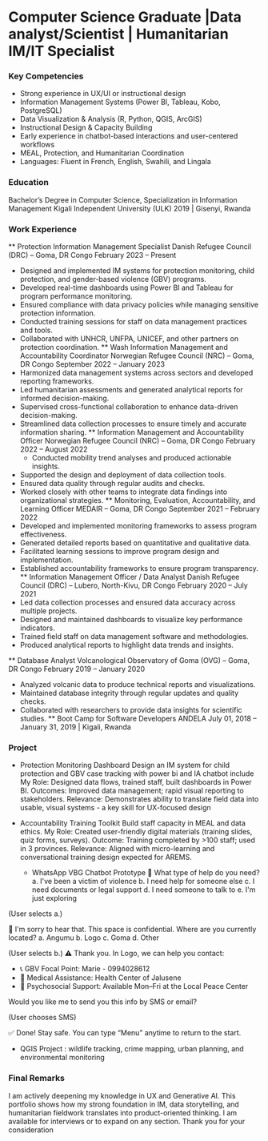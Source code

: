 # Computer Science Graduate |Data analyst/Scientist | Humanitarian IM/IT Specialist

### Key Competencies
- Strong experience in UX/UI or instructional design
- Information Management Systems (Power BI, Tableau, Kobo, PostgreSQL)
- Data Visualization & Analysis (R, Python, QGIS, ArcGIS)
- Instructional Design & Capacity Building
- Early experience in chatbot-based interactions and user-centered workflows
- MEAL, Protection, and Humanitarian Coordination
- Languages: Fluent in French, English, Swahili, and Lingala

### Education 
  Bachelor’s Degree in Computer Science, Specialization in Information Management 
  Kigali Independent University (ULK) 2019 | Gisenyi, Rwanda
### Work Experience 
** Protection Information Management Specialist
Danish Refugee Council (DRC) – Goma, DR Congo February 2023 – Present
 - Designed and implemented IM systems for protection monitoring, child protection, and gender-based violence (GBV) programs.
 - Developed real-time dashboards using Power BI and Tableau for program performance monitoring.
 - Ensured compliance with data privacy policies while managing sensitive protection information.
 - Conducted training sessions for staff on data management practices and tools.
 -  Collaborated with UNHCR, UNFPA, UNICEF, and other partners on protection coordination.
** Wash Information Management and Accountability Coordinator
  Norwegian Refugee Council (NRC) – Goma, DR Congo September 2022 – January 2023
- Harmonized data management systems across sectors and developed reporting frameworks.
- Led humanitarian assessments and generated analytical reports for informed decision-making.
- Supervised cross-functional collaboration to enhance data-driven decision-making.
- Streamlined data collection processes to ensure timely and accurate information sharing.
** Information Management and Accountability Officer
  Norwegian Refugee Council (NRC) – Goma, DR Congo February 2022 – August 2022
  - Conducted mobility trend analyses and produced actionable insights.
- Supported the design and deployment of data collection tools.
- Ensured data quality through regular audits and checks.
- Worked closely with other teams to integrate data findings into organizational strategies.
** Monitoring, Evaluation, Accountability, and Learning Officer
  MEDAIR – Goma, DR Congo September 2021 – February 2022
- Developed and implemented monitoring frameworks to assess program effectiveness.
- Generated detailed reports based on quantitative and qualitative data.
- Facilitated learning sessions to improve program design and implementation.
- Established accountability frameworks to ensure program transparency.
** Information Management Officer / Data Analyst
  Danish Refugee Council (DRC) – Lubero, North-Kivu, DR Congo February 2020 – July 2021
- Led data collection processes and ensured data accuracy across multiple projects.
- Designed and maintained dashboards to visualize key performance indicators.
- Trained field staff on data management software and methodologies.
- Produced analytical reports to highlight data trends and insights.
  
** Database Analyst Volcanological
  Observatory of Goma (OVG) – Goma, DR Congo February 2019 – January 2020
- Analyzed volcanic data to produce technical reports and visualizations.
- Maintained database integrity through regular updates and quality checks.
- Collaborated with researchers to provide data insights for scientific studies.
** Boot Camp for Software Developers
 ANDELA July 01, 2018 – January 31, 2019 | Kigali, Rwanda

### Project 
- Protection Monitoring Dashboard
  Design an IM system for child protection and GBV case tracking with power bi and IA chatbot include
  My Role: Designed data flows, trained staff, built dashboards in Power BI.
  Outcomes: Improved data management; rapid visual reporting to stakeholders. Relevance: Demonstrates ability to translate field data into usable, visual systems - a key skill for UX-focused design

- Accountability Training Toolkit
   Build staff capacity in MEAL and data ethics.
   My Role: Created user-friendly digital materials (training slides, quiz forms, surveys).
   Outcome: Training completed by >100 staff; used in 3 provinces.
   Relevance: Aligned with micro-learning and conversational training design expected for AREMS.

  - WhatsApp VBG Chatbot Prototype
    ⿡ What type of help do you need?
a. I've been a victim of violence
b. I need help for someone else
c. I need documents or legal support
d. I need someone to talk to
e. I'm just exploring

(User selects a.)

🔐 I'm sorry to hear that. This space is confidential.
Where are you currently located?
a. Angumu
b. Logo
c. Goma
d. Other

(User selects b.)
⚠ Thank you. In Logo, we can help you contact:
- 📞 GBV Focal Point: Marie - 0994028612
- 🏥 Medical Assistance: Health Center of Jalusene
- 🧠 Psychosocial Support: Available Mon–Fri at the Local Peace Center

Would you like me to send you this info by SMS or email?

(User chooses SMS)

✅ Done! Stay safe. You can type “Menu” anytime to return to the start.
- QGIS Project : wildlife tracking, crime mapping, urban planning, and environmental monitoring
### Final Remarks
I am actively deepening my knowledge in UX and Generative AI. This portfolio shows how my strong
foundation in IM, data storytelling, and humanitarian fieldwork translates into product-oriented thinking.
I am available for interviews or to expand on any section. Thank you for your consideration

